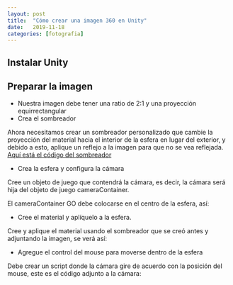 ```yaml
---
layout: post
title:  "Cómo crear una imagen 360 en Unity"
date:   2019-11-18
categories: [fotografia]
---
```


## Instalar Unity

## Preparar la imagen

- Nuestra imagen debe tener una ratio de 2:1 y una proyección equirrectangular
- Crea el sombreador

Ahora necesitamos crear un sombreador personalizado que cambie la proyección del material hacia el interior de la esfera en lugar del exterior, y debido a esto, aplique un reflejo a la imagen para que no se vea reflejada. [Aquí está el código del sombreador](/static/scripts/shadow.js)

- Crea la esfera y configura la cámara

Cree un objeto de juego que contendrá la cámara, es decir, la cámara será hija del objeto de juego cameraContainer.

El cameraContainer GO debe colocarse en el centro de la esfera, así:

- Cree el material y aplíquelo a la esfera.

Cree y aplique el material usando el sombreador que se creó antes y adjuntando la imagen, se verá así:

- Agregue el control del mouse para moverse dentro de la esfera

Debe crear un script donde la cámara gire de acuerdo con la posición del mouse, este es el código adjunto a la cámara:
